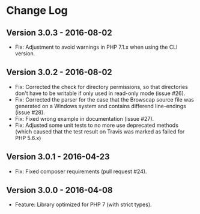 # Change Log

## Version 3.0.3 - 2016-08-02
- Fix: Adjustment to avoid warnings in PHP 7.1.x when using the CLI version.

## Version 3.0.2 - 2016-08-02
- Fix: Corrected the check for directory permissions, so that directories don't have to be writable if only used in read-only mode (issue #26).
- Fix: Corrected the parser for the case that the Browscap source file was generated on a Windows system and contains differend line-endings (issue #28).
- Fix: Fixed wrong example in documentation (issue #27).
- Fix: Adjusted some unit tests to no more use deprecated methods (which caused that the test result on Travis was marked as failed for PHP 5.6.x)

## Version 3.0.1 - 2016-04-23
- Fix: Fixed composer requirements (pull request #24).

## Version 3.0.0 - 2016-04-08
- Feature: Library optimized for PHP 7 (with strict types).
